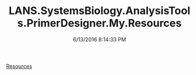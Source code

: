 ﻿---
title: LANS.SystemsBiology.AnalysisTools.PrimerDesigner.My.Resources
date: 6/13/2016 8:14:33 PM
---

[Resources](T-LANS.SystemsBiology.AnalysisTools.PrimerDesigner.My.Resources.Resources.html)
